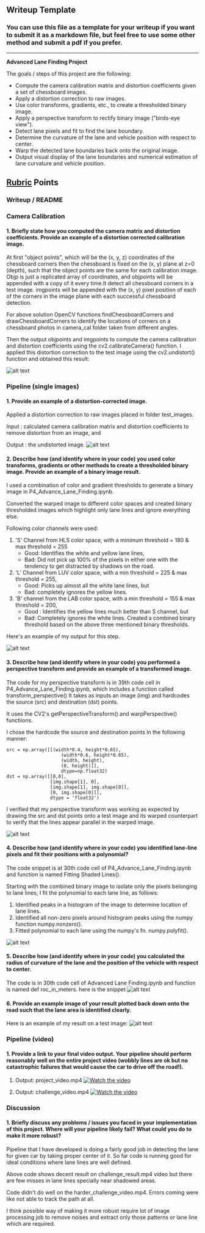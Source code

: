 ## Writeup Template

### You can use this file as a template for your writeup if you want to submit it as a markdown file, but feel free to use some other method and submit a pdf if you prefer.

---

**Advanced Lane Finding Project**

The goals / steps of this project are the following:

* Compute the camera calibration matrix and distortion coefficients given a set of chessboard images.
* Apply a distortion correction to raw images.
* Use color transforms, gradients, etc., to create a thresholded binary image.
* Apply a perspective transform to rectify binary image ("birds-eye view").
* Detect lane pixels and fit to find the lane boundary.
* Determine the curvature of the lane and vehicle position with respect to center.
* Warp the detected lane boundaries back onto the original image.
* Output visual display of the lane boundaries and numerical estimation of lane curvature and vehicle position.

[//]: # (Image References)

[image1]: ./output_images/camera.PNG "Camera Calibration"
[image2]: ./output_images/undistort.PNG "Undistort Image"
[image3]: ./output_images/threshold.PNG "Combined Threshold"
[image4]: ./output_images/perspective.PNG "Perspective Transform"
[image5]: ./examples/color_fit_lines.jpg "Fit Visual"
[image6]: ./output_images/lanearea.JPG "Lane Area"
[image7]: ./output_images/radius-of-curvature.JPG "Radius of Curvature"
[image8]: ./output_images/normal.JPG "Normal"
[image9]: ./output_images/linefit.JPG "Line Fitting"
[video1]: ./project_video.mp4 "Video"

## [Rubric](https://review.udacity.com/#!/rubrics/571/view) Points

### Writeup / README

### Camera Calibration

#### 1. Briefly state how you computed the camera matrix and distortion coefficients. Provide an example of a distortion corrected calibration image.

At first "object points", which will be the (x, y, z) coordinates of the chessboard corners  then the chessboard is fixed on the (x, y) plane at z=0 (depth), such that the object points are the same for each calibration image. Objp is just a replicated array of coordinates, and objpoints will be appended with a copy of it every time.It detect all chessboard corners in a test image. imgpoints will be appended with the (x, y) pixel position of each of the corners in the image plane with each successful chessboard detection.

For above solution OpenCV functions findChessboardCorners and drawChessboardCorners to identify the locations of corners on a chessboard photos in camera_cal folder taken from different angles.

Then the output objpoints and imgpoints to compute the camera calibration and distortion coefficients using the cv2.calibrateCamera() function. I applied this distortion correction to the test image using the cv2.undistort() function and obtained this result:

![alt text][image1]

### Pipeline (single images)

#### 1. Provide an example of a distortion-corrected image.

Applied a distortion correction to raw images placed in folder test_images.

Input : calculated camera calibration matrix and distortion coefficients to remove distortion from an image, and

Output : the undistorted image.
![alt text][image2]

#### 2. Describe how (and identify where in your code) you used color transforms, gradients or other methods to create a thresholded binary image.  Provide an example of a binary image result.

I used a combination of color and gradient thresholds to generate a binary image in P4_Advance_Lane_Finding.ipynb.

Converted the warped image to different color spaces and created binary thresholded images which highlight only lane lines and ignore everything else.

Following color channels were used:

1. 'S' Channel from HLS color space, with a minimum threshold = 180 & max threshold = 255
    * Good: Identifies the white and yellow lane lines,
    * Bad: Did not pick up 100% of the pixels in either one with the tendency to get distracted by shadows on the road.
2. 'L' Channel from LUV color space, with a min threshold = 225 & max threshold = 255,
    * Good: Picks up almost all the white lane lines, but
    * Bad: completely ignores the yellow lines.
3. 'B' channel from the LAB color space, with a min threshold = 155 & max threshold = 200,
    * Good : Identifies the yellow lines much better than S channel, but
    * Bad: Completely ignores the white lines.
Created a combined binary threshold based on the above three mentioned binary thresholds.

Here's an example of my output for this step.


![alt text][image3]

#### 3. Describe how (and identify where in your code) you performed a perspective transform and provide an example of a transformed image.

The code for my perspective transform is in 39th code cell in P4_Advance_Lane_Finding.ipynb, which includes a function called transform_perspective() It takes as inputs an image (img) and hardcodes the source (src) and destination (dst) points.

It uses the CV2's getPerspectiveTransform() and warpPerspective() functiions.

I chose the hardcode the source and destination points in the following manner:

    src = np.array([[(width*0.4, height*0.65),
                        (width*0.6, height*0.65),
                        (width, height),
                        (0, height)]], 
                        dtype=np.float32)
    dst = np.array([[0,0], 
                    [img.shape[1], 0], 
                    [img.shape[1], img.shape[0]],
                    [0, img.shape[0]]],
                    dtype = 'float32')
                    
I verified that my perspective transform was working as expected by drawing the src and dst points onto a test image and its warped counterpart to verify that the lines appear parallel in the warped image.

![alt text][image4]


#### 4. Describe how (and identify where in your code) you identified lane-line pixels and fit their positions with a polynomial?

The code snippet is at 30th code cell of P4_Advance_Lane_Finding.ipynb and function is named Fitting Shaded Lines().

Starting with the combined binary image to isolate only the pixels belonging to lane lines, I fit the polynomial to each lane line, as follows:
1. Identified peaks in a histogram of the image to determine location of lane lines.
2. Identified all non-zero pixels around histogram peaks using the numpy function numpy.nonzero().
3. Fitted polynomial to each lane using the numpy's fn. numpy.polyfit().

![alt text][image9]

#### 5. Describe how (and identify where in your code) you calculated the radius of curvature of the lane and the position of the vehicle with respect to center.

The code is in 30th code cell of Advanced Lane Finding.ipynb and function is named def roc_in_meters.
here is the snippet
![alt text][image7]

#### 6. Provide an example image of your result plotted back down onto the road such that the lane area is identified clearly.

Here is an example of my result on a test image:
![alt text][image6]

### Pipeline (video)

#### 1. Provide a link to your final video output.  Your pipeline should perform reasonably well on the entire project video (wobbly lines are ok but no catastrophic failures that would cause the car to drive off the road!).
1. Output: project_video.mp4
[![Watch the video](output_images/normal.JPG )](https://www.youtube.com/watch?v=-qympDUjrd0)

2. Output: challenge_video.mp4
[![Watch the video](output_images/challenge.JPG )](https://www.youtube.com/watch?v=NQJB97lcamg)

### Discussion

#### 1. Briefly discuss any problems / issues you faced in your implementation of this project.  Where will your pipeline likely fail?  What could you do to make it more robust?

Pipeline that I have developed is doing a fairly good job in detecting the lane for given car by taking proper center of it. So far code is running good for ideal conditions where lane lines are well defined.

Above code shows decent result on challenge_result.mp4 video but there are few misses in lane lines specially near shadowed areas.

Code didn't do well on the harder_challenge_video.mp4. Errors coming were like not able to track the path at all.

I think possible way of making it more robust require lot of image processing job to remove noises and extract only those patterns or lane line which are required.
